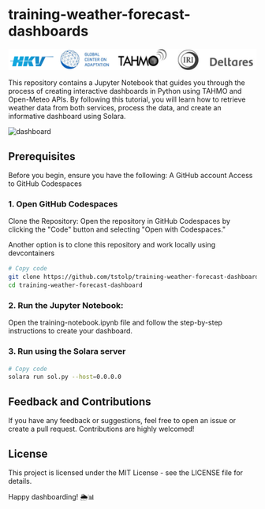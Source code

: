 # training-weather-forecast-dashboards

![alt text](data/images/partners.svg)

This repository contains a Jupyter Notebook that guides you through the process of creating interactive dashboards in Python using TAHMO and Open-Meteo APIs. By following this tutorial, you will learn how to retrieve weather data from both services, process the data, and create an informative dashboard using Solara.

![dashboard](https://github.com/tstolp/training-seasonal-forecasting/assets/33895313/d45b001d-8042-4523-846b-2770c6363548)

## Prerequisites
Before you begin, ensure you have the following:
A GitHub account
Access to GitHub Codespaces

### 1. Open GitHub Codespaces 
Clone the Repository:
Open the repository in GitHub Codespaces by clicking the "Code" button and selecting "Open with Codespaces."

Another option is to clone this repository and work locally using devcontainers
```bash
# Copy code
git clone https://github.com/tstolp/training-weather-forecast-dashboards.git
cd training-weather-forecast-dashboard
```

### 2. Run the Jupyter Notebook:
Open the training-notebook.ipynb file and follow the step-by-step instructions to create your dashboard.

### 3. Run using the Solara server
```bash
# Copy code
solara run sol.py --host=0.0.0.0
```

## Feedback and Contributions
If you have any feedback or suggestions, feel free to open an issue or create a pull request. Contributions are highly welcomed!

## License
This project is licensed under the MIT License - see the LICENSE file for details.

Happy dashboarding! 🌦️📊
